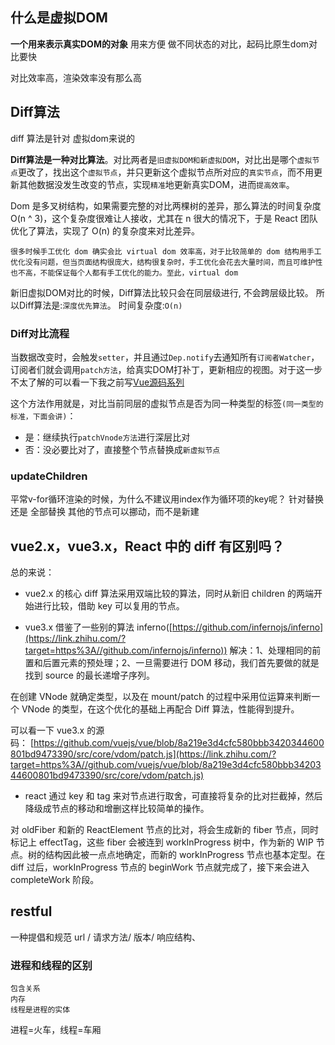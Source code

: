 ## 什么是虚拟DOM
**一个用来表示真实DOM的对象**
用来方便 做不同状态的对比，起码比原生dom对比要快

对比效率高，渲染效率没有那么高


## Diff算法
diff 算法是针对 虚拟dom来说的



**Diff算法是一种对比算法**。对比两者是`旧虚拟DOM和新虚拟DOM`，对比出是哪个`虚拟节点`更改了，找出这个`虚拟节点`，并只更新这个虚拟节点所对应的`真实节点`，而不用更新其他数据没发生改变的节点，实现`精准`地更新真实DOM，进而`提高效率`。

Dom 是多叉树结构，如果需要完整的对比两棵树的差异，那么算法的时间复杂度 O(n ^ 3)，这个复杂度很难让人接收，尤其在 n 很大的情况下，于是 React 团队优化了算法，实现了 O(n) 的复杂度来对比差异。

```
很多时候手工优化 dom 确实会比 virtual dom 效率高，对于比较简单的 dom 结构用手工优化没有问题，但当页面结构很庞大，结构很复杂时，手工优化会花去大量时间，而且可维护性也不高，不能保证每个人都有手工优化的能力。至此，virtual dom 
```

新旧虚拟DOM对比的时候，Diff算法比较只会在同层级进行, 不会跨层级比较。 所以Diff算法是:`深度优先算法`。 时间复杂度:`O(n)`

### Diff对比流程

当数据改变时，会触发`setter`，并且通过`Dep.notify`去通知所有`订阅者Watcher`，订阅者们就会调用`patch方法`，给真实DOM打补丁，更新相应的视图。对于这一步不太了解的可以看一下我之前写[Vue源码系列](https://juejin.cn/column/6969563635194527758 "https://juejin.cn/column/6969563635194527758")

这个方法作用就是，对比当前同层的虚拟节点是否为同一种类型的标签`(同一类型的标准，下面会讲)`：

-   是：继续执行`patchVnode方法`进行深层比对
-   否：没必要比对了，直接整个节点替换成`新虚拟节点`

### updateChildren

平常v-for循环渲染的时候，为什么不建议用index作为循环项的key呢？
针对替换  还是 全部替换
其他的节点可以挪动，而不是新建


## **vue2.x，vue3.x，React 中的 diff 有区别吗？**

总的来说：

-   vue2.x 的核心 diff 算法采用双端比较的算法，同时从新旧 children 的两端开始进行比较，借助 key 可以复用的节点。  
    
-   vue3.x 借鉴了一些别的算法 inferno([https://github.com/infernojs/inferno](https://link.zhihu.com/?target=https%3A//github.com/infernojs/inferno)) 解决：1、处理相同的前置和后置元素的预处理；2、一旦需要进行 DOM 移动，我们首先要做的就是找到 source 的最长递增子序列。  
    

在创建 VNode 就确定类型，以及在 mount/patch 的过程中采用位运算来判断一个 VNode 的类型，在这个优化的基础上再配合 Diff 算法，性能得到提升。

可以看一下 vue3.x 的源码： [https://github.com/vuejs/vue/blob/8a219e3d4cfc580bbb3420344600801bd9473390/src/core/vdom/patch.js](https://link.zhihu.com/?target=https%3A//github.com/vuejs/vue/blob/8a219e3d4cfc580bbb3420344600801bd9473390/src/core/vdom/patch.js)

-   react 通过 key 和 tag 来对节点进行取舍，可直接将复杂的比对拦截掉，然后降级成节点的移动和增删这样比较简单的操作。

对 oldFiber 和新的 ReactElement 节点的比对，将会生成新的 fiber 节点，同时标记上 effectTag，这些 fiber 会被连到 workInProgress 树中，作为新的 WIP 节点。树的结构因此被一点点地确定，而新的 workInProgress 节点也基本定型。在 diff 过后，workInProgress 节点的 beginWork 节点就完成了，接下来会进入 completeWork 阶段。


## restful

一种提倡和规范
url / 请求方法/ 版本/ 响应结构、

### 进程和线程的区别
	包含关系
	内存
	线程是进程的实体

进程=火车，线程=车厢
